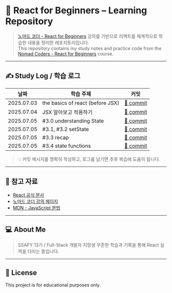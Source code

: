 # 🎯 React for Beginners – Learning Repository

> [노마드 코더 - React for Beginners](https://nomadcoders.co/react-for-beginners/lobby) 강의를 기반으로 리액트를 체계적으로 학습한 내용을 정리한 레포지토리입니다.  
> This repository contains my study notes and practice code from the [Nomad Coders - React for Beginners](https://nomadcoders.co/react-for-beginners/lobby) course.

<!-- ## 📚 What I Learned / 학습한 내용

- 📁 프로젝트 구조 설계
- ⚛️ JSX와 Virtual DOM의 이해
- 🧠 `useState`, `useEffect` 훅 사용법
- 🔄 이벤트 핸들링과 상태 관리
- 🧩 컴포넌트 구조화 및 props 전달
- 📦 API 호출 및 비동기 처리 (`fetch`, `async/await`)
- 🧹 React Developer Tools로 디버깅
- ✅ 최종 미니 프로젝트 실습 -->

<!-- ## 🗂️ 프로젝트 구조

```bash
.
├── README.md
├── index.html
├── package.json
├── /src
│   ├── App.js
│   ├── components/
│   └── pages/
└── /public
```` -->


<!-- ## 🚀 Getting Started

```bash
# 설치
npm install

# 로컬 실행
npm start
``` -->

---

## ✍️ Study Log / 학습 로그

| 날짜         | 학습 주제               | 커밋                                                                 |
| ---------- | ------------------- | ------------------------------------------------------------------ |
| 2025.07.03 | the basics of react (before JSX) | [🔗 commit](https://github.com/nykim627/react-study/commit/d83e42f) |
| 2025.07.04 | JSX 알아보고 적용하기 | [🔗 commit](https://github.com/nykim627/react-study/commit/a027f2b) |
| 2025.07.05 | #3.0 understanding State | [🔗 commit](https://github.com/nykim627/react-study/commit/e54165b) |
| 2025.07.05 | #3.1, #3.2 setState | [🔗 commit](https://github.com/nykim627/react-study/commit/7c171e1) |
| 2025.07.05 | #3.3 recap | [🔗 commit](https://github.com/nykim627/react-study/commit/7e88f62) |
| 2025.07.05 | #3.4 state functions | [🔗 commit](https://github.com/nykim627/react-study/commit/779f273) |

> 💡 커밋 메시지를 명확히 작성하고, 로그를 남기면 추후 복습에 도움이 됩니다.

---

## 📌 참고 자료

* [React 공식 문서](https://reactjs.org/)
* [노마드 코더 강의 페이지](https://nomadcoders.co/react-for-beginners/)
* [MDN - JavaScript 문법](https://developer.mozilla.org/ko/docs/Web/JavaScript)

---

## 💻 About Me

> SSAFY 13기 / Full-Stack 개발자 지망생
> 꾸준한 학습과 기록을 통해 React 실력을 다지는 중입니다.

---

## 📝 License

This project is for educational purposes only.

<!-- ```

---

### 🔧 사용 팁

- ✔ Study Log는 수동으로 추가하거나 커밋에 날짜 태그를 붙여 자동화할 수 있어요
- ✔ 추후 토이 프로젝트 추가 시 `Projects` 섹션도 넣을 수 있습니다.
``` -->
